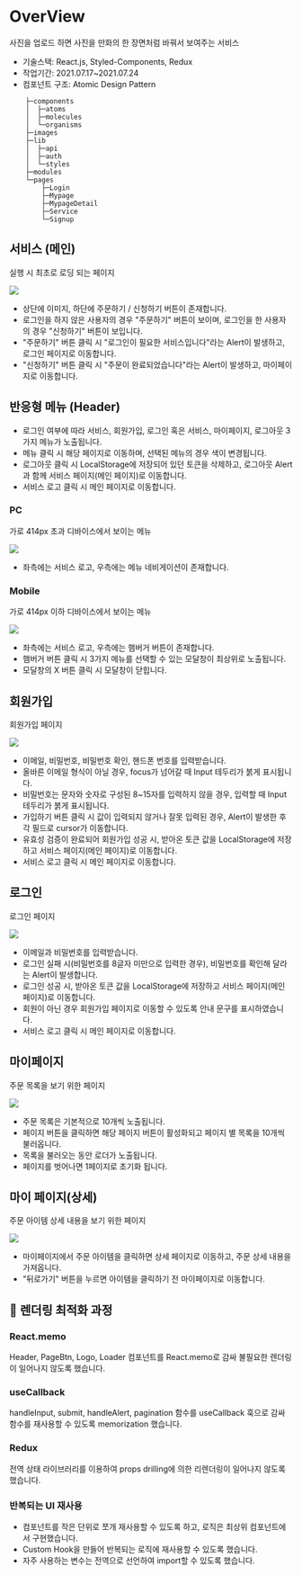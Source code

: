 # OverView

사진을 업로드 하면 사진을 만화의 한 장면처럼 바꿔서 보여주는 서비스

- 기술스택: React.js, Styled-Components, Redux
- 작업기간: 2021.07.17~2021.07.24
- 컴포넌트 구조: Atomic Design Pattern

```
    ├─components
    │  ├─atoms
    │  ├─molecules
    │  └─organisms
    ├─images
    ├─lib
    │  ├─api
    │  ├─auth
    │  └─styles
    ├─modules
    └─pages
        ├─Login
        ├─Mypage
        ├─MypageDetail
        ├─Service
        └─Signup
```

## 서비스 (메인)

실행 시 최초로 로딩 되는 페이지

![](https://images.velog.io/images/songbetter/post/2b99a3cf-a4c7-4acc-a7bc-429a4e013617/image.png)

- 상단에 이미지, 하단에 주문하기 / 신청하기 버튼이 존재합니다.
- 로그인을 하지 않은 사용자의 경우 "주문하기" 버튼이 보이며, 로그인을 한 사용자의 경우 "신청하기" 버튼이 보입니다.
- "주문하기" 버튼 클릭 시 "로그인이 필요한 서비스입니다"라는 Alert이 발생하고, 로그인 페이지로 이동합니다.
- "신청하기" 버튼 클릭 시 "주문이 완료되었습니다"라는 Alert이 발생하고, 마이페이지로 이동합니다.

## 반응형 메뉴 (Header)

- 로그인 여부에 따라 서비스, 회원가입, 로그인 혹은 서비스, 마이페이지, 로그아웃 3가지 메뉴가 노출됩니다.
- 메뉴 클릭 시 해당 페이지로 이동하며, 선택된 메뉴의 경우 색이 변경됩니다.
- 로그아웃 클릭 시 LocalStorage에 저장되어 있던 토큰을 삭제하고, 로그아웃 Alert과 함께 서비스 페이지(메인 페이지)로 이동합니다.
- 서비스 로고 클릭 시 메인 페이지로 이동합니다.

### PC

가로 414px 초과 디바이스에서 보이는 메뉴

![](https://images.velog.io/images/songbetter/post/55b5a13f-5239-42f4-8f0c-7cbd30286c3b/image.png)

- 좌측에는 서비스 로고, 우측에는 메뉴 네비게이션이 존재합니다.

### Mobile

가로 414px 이하 디바이스에서 보이는 메뉴

![](https://images.velog.io/images/songbetter/post/c8a806e2-d6da-4634-809f-c699e5fad1a0/image.png)

- 좌측에는 서비스 로고, 우측에는 햄버거 버튼이 존재합니다.
- 햄버거 버튼 클릭 시 3가지 메뉴를 선택할 수 있는 모달창이 최상위로 노출됩니다.
- 모달창의 X 버튼 클릭 시 모달창이 닫힙니다.

## 회원가입

회원가입 페이지

![](https://images.velog.io/images/songbetter/post/96683927-a6bf-4d72-ae69-854e47125bc5/image.png)

- 이메일, 비밀번호, 비밀번호 확인, 핸드폰 번호를 입력받습니다.
- 올바른 이메일 형식이 아닐 경우, focus가 넘어갈 때 Input 테두리가 붉게 표시됩니다.
- 비밀번호는 문자와 숫자로 구성된 8~15자를 입력하지 않을 경우, 입력할 때 Input 테두리가 붉게 표시됩니다.
- 가입하기 버튼 클릭 시 값이 입력되지 않거나 잘못 입력된 경우, Alert이 발생한 후 각 필드로 cursor가 이동합니다.
- 유효성 검증이 완료되어 회원가입 성공 시, 받아온 토큰 값을 LocalStorage에 저장하고 서비스 페이지(메인 페이지)로 이동합니다.
- 서비스 로고 클릭 시 메인 페이지로 이동합니다.

## 로그인

로그인 페이지

![](https://images.velog.io/images/songbetter/post/25b6fb64-a3fb-427a-92eb-41e65541ba21/image.png)

- 이메일과 비밀번호를 입력받습니다.
- 로그인 실패 시(비밀번호를 8글자 미만으로 입력한 경우), 비밀번호를 확인해 달라는 Alert이 발생합니다.
- 로그인 성공 시, 받아온 토큰 값을 LocalStorage에 저장하고 서비스 페이지(메인 페이지)로 이동합니다.
- 회원이 아닌 경우 회원가입 페이지로 이동할 수 있도록 안내 문구를 표시하였습니다.
- 서비스 로고 클릭 시 메인 페이지로 이동합니다.

## 마이페이지

주문 목록을 보기 위한 페이지

![](https://images.velog.io/images/songbetter/post/56854130-68ca-428d-9d2b-3edae55d4066/image.png)

- 주문 목록은 기본적으로 10개씩 노출됩니다.
- 페이지 버튼을 클릭하면 해당 페이지 버튼이 활성화되고 페이지 별 목록을 10개씩 불러옵니다.
- 목록을 불러오는 동안 로더가 노출됩니다.
- 페이지를 벗어나면 1페이지로 초기화 됩니다.

## 마이 페이지(상세)

주문 아이템 상세 내용을 보기 위한 페이지

![](https://images.velog.io/images/songbetter/post/83ca4a18-4305-4fb4-aa73-73f8b9726226/image.png)

- 마이페이지에서 주문 아이템을 클릭하면 상세 페이지로 이동하고, 주문 상세 내용을 가져옵니다.
- "뒤로가기" 버튼을 누르면 아이템을 클릭하기 전 마이페이지로 이동합니다.

## 📌 렌더링 최적화 과정

### React.memo

Header, PageBtn, Logo, Loader 컴포넌트를 React.memo로 감싸 불필요한 렌더링이 일어나지 않도록 했습니다.

### useCallback

handleInput, submit, handleAlert, pagination 함수를 useCallback 훅으로 감싸 함수를 재사용할 수 있도록 memorization 했습니다.

### Redux

전역 상태 라이브러리를 이용하여 props drilling에 의한 리렌더링이 일어나지 않도록 했습니다.

### 반복되는 UI 재사용

- 컴포넌트를 작은 단위로 쪼개 재사용할 수 있도록 하고, 로직은 최상위 컴포넌트에서 구현했습니다.
- Custom Hook을 만들어 반복되는 로직에 재사용할 수 있도록 했습니다.
- 자주 사용하는 변수는 전역으로 선언하여 import할 수 있도록 했습니다.
